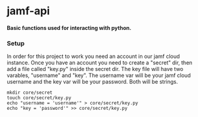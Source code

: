 # jamf-api

#### Basic functions used for interacting with python.

### Setup

In order for this project to work you need an account in our jamf cloud instance. 
Once you have an account you need to create a "secret" dir, then add a file called "key.py"
inside the secret dir. The key file will have two varables, "username" and "key". The 
username var will be your jamf cloud username and the key var will be your password. Both
will be strings.

    mkdir core/secret
    touch core/secret/key.py
    echo "username = 'username'" > core/secret/key.py 
    echo "key = 'password'" >> core/secret/key.py
    
